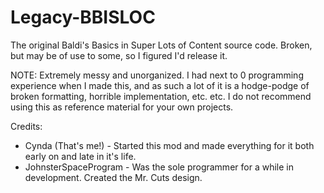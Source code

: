# Legacy-BBISLOC
 The original Baldi's Basics in Super Lots of Content source code. Broken, but may be of use to some, so I figured I'd release it.
 
 NOTE: Extremely messy and unorganized. I had next to 0 programming experience when I made this, and as such a lot of it is a hodge-podge of broken formatting, horrible implementation, etc. etc.
 I do not recommend using this as reference material for your own projects.

 Credits:
- Cynda (That's me!) - Started this mod and made everything for it both early on and late in it's life.
- JohnsterSpaceProgram - Was the sole programmer for a while in development. Created the Mr. Cuts design.
